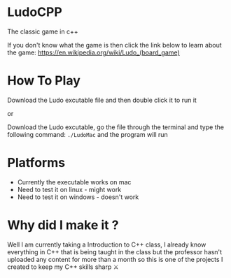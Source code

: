# LudoCPP

The classic game in c++

If you don't know what the game is then click the link below to learn about the game:
https://en.wikipedia.org/wiki/Ludo_(board_game)


# How To Play 
Download the Ludo excutable file and then double click it to run it

or 

Download the Ludo excutable, go the file through the terminal and type the following command:
`./LudoMac` and the program will run

# Platforms
* Currently the executable works on mac
* Need to test it on linux - might work
* Need to test it on windows - doesn't work

# Why did I make it ?
Well I am currently taking a Introduction to C++ class, I already know everything in C++ that is being taught in the class but the professor hasn't uploaded any content for more than a month so this is one of the projects I created to keep my C++ skills sharp ⚔️
